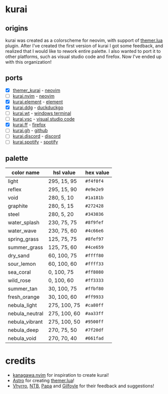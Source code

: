 # kurai

## origins
kurai was created as a colorscheme for neovim, with support of [themer.lua](https://github.com/themercorp/themer.lua) plugin.
After I've created the first version of kurai I got some feedback, and realized that I would like to rework entire palette. I also wanted to port it to other platforms, such as visual studio code and firefox. Now I've ended up with this organization!

## ports
- [x] [themer_kurai](https://github.com/themercorp/themer.lua) - [neovim](https://neovim.io) 
- [ ] [kurai.nvim](https://github.com/kurai-theme/kurai.nvim) - [neovim](https://neovim.io)
- [x] [kurai.element](https://github.com/kurai-theme/kurai.element) - [element](https://element.io)
- [x] [kurai.ddg](https://github.com/kurai-theme/kurai.ddg) - [duckduckgo](https://duckduckgo.com)
- [ ] [kurai.wt](https://github.com/kurai-theme/kurai.wt) - [windows terminal](https://github.com/microsoft/terminal)
- [ ] [kurai.vsc](https://github.com/kurai-theme/kurai.vsc) - [visual studio code](https://code.visualstudio.com)
- [x] [kurai.ff](https://github.com/kurai-theme/kurai.ff) - [firefox](https://firefox.com)
- [ ] [kurai.gh](https://github.com/kurai-theme/kurai.gh) - [github](https://github.com)
- [ ] [kurai.discord](https://github.com/kurai-theme/kurai.discord) - [discord](https://discord.com)
- [ ] [kurai.spotify](https://github.com/kurai-theme/kurai.spotify) - [spotify](https://spotify.com)

## palette
| color name  | hsl value     | hex value
--------------|---------------|----------
light         | 295,  15,  95 | `#f4f0f4`
reflex        | 295,  15,  90 | `#e9e2e9`
void          | 280,   5,  10 | `#1a181b`
graphite      | 280,   5,  15 | `#272428`
steel         | 280,   5,  20 | `#343036`
water_splash  | 230,  75,  75 | `#8f9fef`
water_wave    | 230,  75,  60 | `#4c66e6`
spring_grass  | 125,  75,  75 | `#8fef97`
summer_grass  | 125,  75,  60 | `#4ce659`
dry_sand      |  60, 100,  75 | `#ffff80`
sour_lemon    |  60, 100,  60 | `#ffff33`
sea_coral     |   0, 100,  75 | `#ff8080`
wild_rose     |   0, 100,  60 | `#ff3333`
summer_tan    |  30, 100,  75 | `#ffbf80`
fresh_orange  |  30, 100,  60 | `#ff9933`
nebula_light  | 275, 100,  75 | `#ca80ff`
nebula_neutral| 275, 100,  60 | `#aa33ff`
nebula_vibrant| 275, 100,  50 | `#9500ff`
nebula_deep   | 270,  75,  50 | `#7f20df`
nebula_void   | 270,  70,  40 | `#661fad`

# credits
- [kanagawa.nvim](https://github.com/rebelot/kanagawa.nvim/) for inspiration to create kurai!
- [Astro](https://github.com/narutoxy) for creating [themer.lua](https://github.com/themercorp/themer.lua)!
- [Vhyrro](https://github.com/vhyrro), [NTB](https://github.com/ntbbloodbath), [Papa](https://github.com/mordechaihadad) and [Gilfoyle](https://github.com/tamton-aquib) for their feedback and suggestions!
